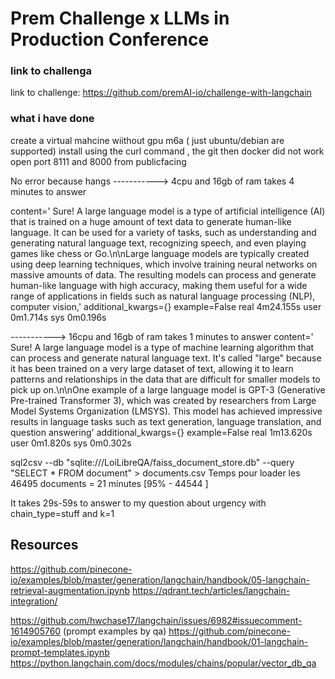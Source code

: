 # Prem Challenge x LLMs in Production Conference

### link to challenga 
link to challenge: https://github.com/premAI-io/challenge-with-langchain

### what i have done
create a virtual mahcine wiithout gpu m6a ( just ubuntu/debian are supported)
install using the curl command , the git then docker did not work
open port 8111 and 8000 from publicfacing

No error because hangs
-----------> 4cpu and 16gb of ram takes 4 minutes to answer

content=' Sure! A large language model is a type of artificial intelligence (AI) that is trained on a huge amount of text data to generate human-like language. It can be used for a variety of tasks, such as understanding and generating natural language text, recognizing speech, and even playing games like chess or Go.\n\nLarge language models are typically created using deep learning techniques, which involve training neural networks on massive amounts of data. The resulting models can process and generate human-like language with high accuracy, making them useful for a wide range of applications in fields such as natural language processing (NLP), computer vision,' additional_kwargs={} example=False
real    4m24.155s
user    0m1.714s
sys     0m0.196s

-----------> 16cpu and 16gb of ram takes 1 minutes to answer
content=' Sure! A large language model is a type of machine learning algorithm that can process and generate natural language text. It\'s called "large" because it has been trained on a very large dataset of text, allowing it to learn patterns and relationships in the data that are difficult for smaller models to pick up on.\n\nOne example of a large language model is GPT-3 (Generative Pre-trained Transformer 3), which was created by researchers from Large Model Systems Organization (LMSYS). This model has achieved impressive results in language tasks such as text generation, language translation, and question answering' additional_kwargs={} example=False
real    1m13.620s
user    0m1.820s
sys     0m0.302s


sql2csv --db "sqlite:///LoiLibreQA/faiss_document_store.db" --query "SELECT * FROM document" > documents.csv
Temps pour loader les 46495 documents = 21 minutes [95% - 44544 ]

It takes 29s-59s to answer to my question about urgency with chain_type=stuff and k=1




## Resources
https://github.com/pinecone-io/examples/blob/master/generation/langchain/handbook/05-langchain-retrieval-augmentation.ipynb
https://qdrant.tech/articles/langchain-integration/

https://github.com/hwchase17/langchain/issues/6982#issuecomment-1614905760 (prompt examples by qa)
https://github.com/pinecone-io/examples/blob/master/generation/langchain/handbook/01-langchain-prompt-templates.ipynb
https://python.langchain.com/docs/modules/chains/popular/vector_db_qa